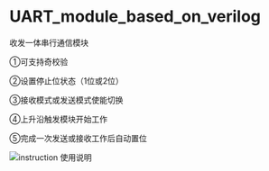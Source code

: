 # UART_module_based_on_verilog
收发一体串行通信模块

①可支持奇校验

②设置停止位状态（1位或2位）

③接收模式或发送模式使能切换

④上升沿触发模块开始工作

⑤完成一次发送或接收工作后自动置位

![instruction 使用说明](/blob/master/instruction.jpg "百度logo")
